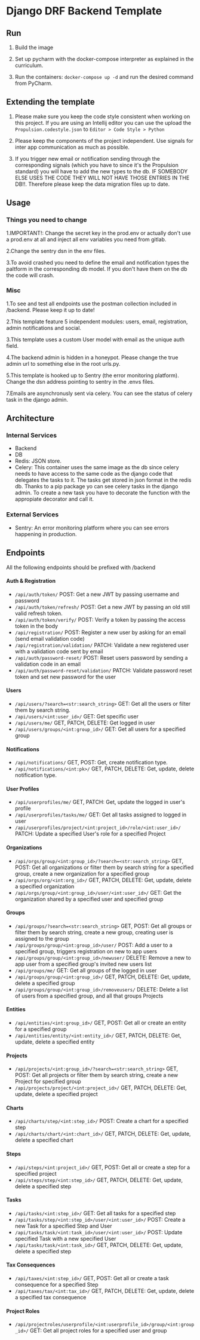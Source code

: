 # Django DRF Backend Template

## Run

1. Build the image

2. Set up pycharm with the docker-compose interpreter as explained in the curriculum.
	
3. Run the containers: `docker-compose up -d` and run the desired command from PyCharm.

    
## Extending the template
1. Please make sure you keep the code style consistent when working on this project. If you are using an Intellij 
editor you can use the upload the `Propulsion.codestyle.json` to `Editor > Code Style > Python`  

2. Please keep the components of the project independent. Use signals for inter app communication as much as possible.

3. If you trigger new email or notification sending through the corresponding signals (which you have to since it's the Propulsion standard) you will have to add the new types to the db.
IF SOMEBODY ELSE USES THE CODE THEY WILL NOT HAVE THOSE ENTRIES IN THE DB!!. Therefore please keep the data migration files up to date.  

## Usage
### Things you need to change
1.IMPORTANT!: Change the secret key in the prod.env or actually don't use a prod.env at all and inject all env variables 
you need from gitlab.

2.Change the sentry dsn in the env files.

3.To avoid crashed you need to define the email and notification types the paltform in the corresponding db model.
If you don't have them on the db the code will crash.  


### Misc
1.To see and test all endpoints use the postman collection included in /backend. Please keep it up to date!

2.This template feature 5 independent modules: users, email, registration, admin notifications and social.

3.This template uses a custom User model with email as the unique auth field.

4.The backend admin is hidden in a honeypot. Please change the true admin url to something else in the root urls.py.

5.This template is hooked up to Sentry (the error monitoring platform). Change the dsn address pointing to sentry in the .envs files. 

7.Emails are asynchronusly sent via celery. You can see the status of celery task in the django admin.

## Architecture

### Internal Services
- Backend
- DB
- Redis: JSON store.
- Celery: This container uses the same image as the db since celery needs to have access to the same code as the django code that delegates the tasks to it.
The tasks get stored in json format in the redis db. Thanks to a pip package yo can see celery tasks in the django admin. 
To create a new task you have to decorate the function with the appropiate decorator and call it.

### External Services
- Sentry: An error monitoring platform where you can see errors happening in production.

## Endpoints
All the following endpoints should be prefixed with /backend
#### Auth & Registration
* `/api/auth/token/` POST: Get a new JWT by passing username and password
* `/api/auth/token/refresh/` POST: Get a new JWT by passing an old still valid refresh token.
* `/api/auth/token/verify/` POST: Verify a token by passing the access token in the body
* `/api/registration/` POST: Register a new user by asking for an email (send email validation code)
* `/api/registration/validation/` PATCH: Validate a new registered user with a validation code sent by email
* `/api/auth/password-reset/` POST: Reset users password by sending a validation code in an email
* `/api/auth/password-reset/validation/` PATCH: Validate password reset token and set new password for the user

#### Users
	
* `/api/users/?search=<str:search_string>` GET: Get all the users or filter them by search string.
* `/api/users/<int:user_id>/` GET: Get specific user 
* `/api/users/me/` GET, PATCH, DELETE: Get logged in user
* `/api/users/groups/<int:group_id>/` GET: Get all users for a specified group

#### Notifications
* `/api/notifications/` GET, POST: Get, create notification type.
* `/api/notifications/<int:pk>/` GET, PATCH, DELETE: Get, update, delete notification type.

#### User Profiles
* `/api/userprofiles/me/` GET, PATCH: Get, update the logged in user's profile
* `/api/userprofiles/tasks/me/` GET: Get all tasks assigned to logged in user
* `/api/userprofiles/project/<int:project_id>/role/<int:user_id>/` PATCH: Update a specified User's role for a specified Project

#### Organizations
* `/api/orgs/group/<int:group_id>/?search=<str:search_string>` GET, POST: Get all organizations or filter them by search string for a specified group, create a new organization for a specified group
* `/api/orgs/org/<int:org_id>/` GET, PATCH, DELETE: Get, update, delete a specified organization
* `/api/orgs/group/<int:group_id>/user/<int:user_id>/` GET: Get the organization shared by a specified user and specified group

#### Groups
* `/api/groups/?search=<str:search_string>` GET, POST: Get all groups or filter them by search string, create a new group, creating user is assigned to the group
* `/api/groups/group/<int:group_id>/user/` POST: Add a user to a specified group, triggers registration on new to app users
* `/api/groups/group/<int:group_id>/newuser/` DELETE: Remove a new to app user from a specified group's invited new users list
* `/api/groups/me/` GET: Get all groups of the logged in user
* `/api/groups/group/<int:group_id>/` GET, PATCH, DELETE: Get, update, delete a specified group
* `/api/groups/group/<int:group_id>/removeusers/` DELETE: Delete a list of users from a specified group, and all that groups Projects

#### Entities
* `/api/entities/<int:group_id>/` GET, POST: Get all or create an entity for a specified group
* `/api/entities/entity/<int:entity_id>/` GET, PATCH, DELETE: Get, update, delete a specified entity

#### Projects
* `/api/projects/<int:group_id>/?search=<str:search_string>` GET, POST: Get all projects or filter them by search string, create a new Project for specified group
* `/api/projects/project/<int:project_id>/` GET, PATCH, DELETE: Get, update, delete a specified project

#### Charts
* `/api/charts/step/<int:step_id>/` POST: Create a chart for a specified step
* `/api/charts/chart/<int:chart_id>/` GET, PATCH, DELETE: Get, update, delete a specified chart

#### Steps
* `/api/steps/<int:project_id>/` GET, POST: Get all or create a step for a specified project
* `/api/steps/step/<int:step_id>/` GET, PATCH, DELETE: Get, update, delete a specified step

#### Tasks
* `/api/tasks/<int:step_id>/` GET: Get all tasks for a specified step
* `/api/tasks/step/<int:step_id>/user/<int:user_id>/` POST: Create a new Task for a specified Step and User
* `/api/tasks/task/<int:task_id>/user/<int:user_id>/` POST: Update specified Task with a new specified User
* `/api/tasks/task/<int:task_id>/` GET, PATCH, DELETE: Get, update, delete a specified step

#### Tax Consequences
* `/api/taxes/<int:step_id>/` GET, POST: Get all or create a task consequence for a specified Step
* `/api/taxes/tax/<int:tax_id>/` GET, PATCH, DELETE: Get, update, delete a specified tax consequence

#### Project Roles
* `/api/projectroles/userprofile/<int:userprofile_id>/group/<int:group_id>/` GET: Get all project roles for a specified user and group
